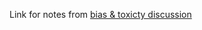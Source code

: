 Link for notes from [bias & toxicty discussion](https://docs.google.com/document/d/1gks5aEmxaoOVqA28eEx6XaAUpS5CBoDXWmI5NQa9JzM/edit)